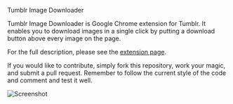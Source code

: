 Tumblr Image Downloader

Tumblr Image Downloader is Google Chrome extension for Tumblr. It enables you to download images in a single click by putting a download button above every image on the page.

For the full description, please see the [extension page][0].

If you would like to contribute, simply fork this repository, work your magic, and submit a pull request. Remember to follow the current style of the code and comment and test it well.

![Screenshot](http://i.imgur.com/EFzzGk3.jpg)

[0]: https://chrome.google.com/webstore/detail/tumblr-image-saver/ipocoligdfkbgncimgfaffpaglmedpop
